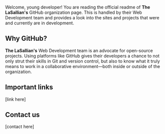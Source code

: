 Welcome, young developer! You are reading the official readme of **The LaSallian's** GitHub organization page. This is handled by their Web Development team and provides a look into the sites and projects that were and currently are in development.

## Why GitHub?
**The LaSallian's** Web Development team is an advocate for open-source projects. Using platforms like GitHub gives their developers a chance to not only strut their skills in Git and version control, but also to know what it truly means to work in a collaborative environment—both inside or outside of the organization.

## Important links
[link here]

## Contact us
[contact here]
